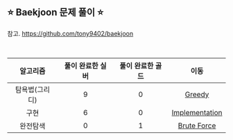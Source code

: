 ## ⭐️ Baekjoon 문제 풀이 ⭐️ 

참고. https://github.com/tony9402/baekjoon

<br>

| **알고리즘**   | **풀이 완료한 실버** | **풀이 완료한 골드** | **이동** |
|:-------------:|:-------------------:|:-------------------:|:--------:|
| 탐욕법(그리디) | 9 | 0 | [Greedy](https://github.com/yuuforest/Baekjoon/tree/main/python/%EA%B7%B8%EB%A6%AC%EB%94%94) |
| 구현 | 6 | 0 | [Implementation](https://github.com/yuuforest/Baekjoon/tree/main/python/%EA%B5%AC%ED%98%84) |
| 완전탐색 | 0 | 1 | [Brute Force](https://github.com/yuuforest/Baekjoon/tree/main/python/%EC%99%84%EC%A0%84%ED%83%90%EC%83%89) |